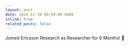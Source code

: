 ```yaml
---
layout: post
date: 2024-12-16 09:59:00-0400
inline: true
related_posts: false
---
```


Joined Ericsson Research as Researcher for 6 Months! 🥳 
